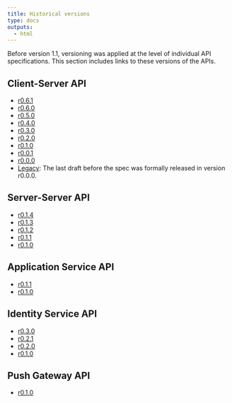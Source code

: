 ```yaml
---
title: Historical versions
type: docs
outputs:
  - html
---
```


Before version 1.1, versioning was applied at the level of individual API specifications.
This section includes links to these versions of the APIs.

## Client-Server API

  -   [r0.6.1](https://matrix.org/docs/spec/client_server/r0.6.1.html)
  -   [r0.6.0](https://matrix.org/docs/spec/client_server/r0.6.0.html)
  -   [r0.5.0](https://matrix.org/docs/spec/client_server/r0.5.0.html)
  -   [r0.4.0](https://matrix.org/docs/spec/client_server/r0.4.0.html)
  -   [r0.3.0](https://matrix.org/docs/spec/client_server/r0.3.0.html)
  -   [r0.2.0](https://matrix.org/docs/spec/client_server/r0.2.0.html)
  -   [r0.1.0](https://matrix.org/docs/spec/client_server/r0.1.0.html)
  -   [r0.0.1](https://matrix.org/docs/spec/r0.0.1/client_server.html)
  -   [r0.0.0](https://matrix.org/docs/spec/r0.0.0/client_server.html)
  -   [Legacy](https://matrix.org/docs/spec/legacy/#client-server-api):
      The last draft before the spec was formally released in version
      r0.0.0.

## Server-Server API

  -   [r0.1.4](https://matrix.org/docs/spec/server_server/r0.1.4.html)
  -   [r0.1.3](https://matrix.org/docs/spec/server_server/r0.1.3.html)
  -   [r0.1.2](https://matrix.org/docs/spec/server_server/r0.1.2.html)
  -   [r0.1.1](https://matrix.org/docs/spec/server_server/r0.1.1.html)
  -   [r0.1.0](https://matrix.org/docs/spec/server_server/r0.1.0.html)

## Application Service API

  -   [r0.1.1](https://matrix.org/docs/spec/application_service/r0.1.1.html)
  -   [r0.1.0](https://matrix.org/docs/spec/application_service/r0.1.0.html)

## Identity Service API

  -   [r0.3.0](https://matrix.org/docs/spec/identity_service/r0.3.0.html)
  -   [r0.2.1](https://matrix.org/docs/spec/identity_service/r0.2.1.html)
  -   [r0.2.0](https://matrix.org/docs/spec/identity_service/r0.2.0.html)
  -   [r0.1.0](https://matrix.org/docs/spec/identity_service/r0.1.0.html)

## Push Gateway API

  -   [r0.1.0](https://matrix.org/docs/spec/push_gateway/r0.1.0.html)
